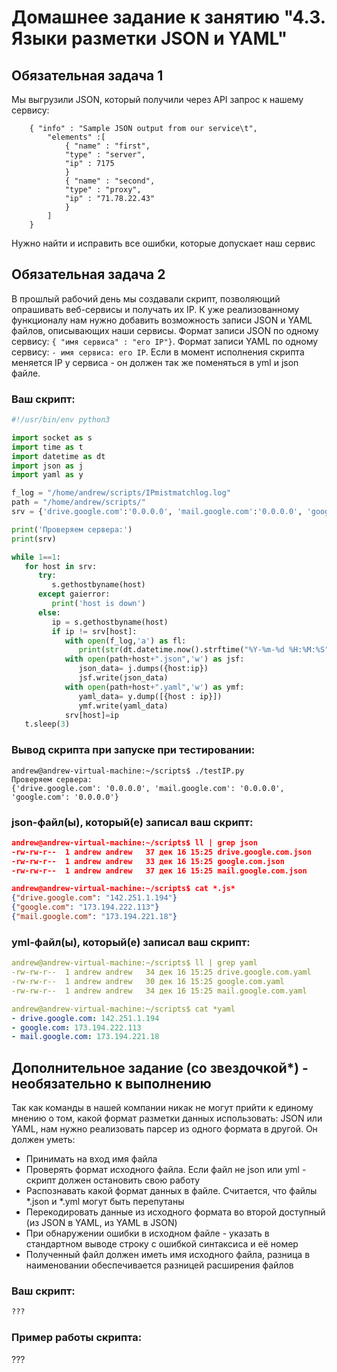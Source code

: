 # Домашнее задание к занятию "4.3. Языки разметки JSON и YAML"


## Обязательная задача 1
Мы выгрузили JSON, который получили через API запрос к нашему сервису:
```
    { "info" : "Sample JSON output from our service\t",
        "elements" :[
            { "name" : "first",
            "type" : "server",
            "ip" : 7175 
            }
            { "name" : "second",
            "type" : "proxy",
            "ip" : "71.78.22.43"
            }
        ]
    }
```
  Нужно найти и исправить все ошибки, которые допускает наш сервис

## Обязательная задача 2
В прошлый рабочий день мы создавали скрипт, позволяющий опрашивать веб-сервисы и получать их IP. К уже реализованному функционалу нам нужно добавить возможность записи JSON и YAML файлов, описывающих наши сервисы. Формат записи JSON по одному сервису: `{ "имя сервиса" : "его IP"}`. Формат записи YAML по одному сервису: `- имя сервиса: его IP`. Если в момент исполнения скрипта меняется IP у сервиса - он должен так же поменяться в yml и json файле.

### Ваш скрипт:
```python
#!/usr/bin/env python3

import socket as s
import time as t
import datetime as dt
import json as j
import yaml as y

f_log = "/home/andrew/scripts/IPmistmatchlog.log"
path = "/home/andrew/scripts/"
srv = {'drive.google.com':'0.0.0.0', 'mail.google.com':'0.0.0.0', 'google.com':'0.0.0.0'}

print('Проверяем сервера:')
print(srv)

while 1==1:
   for host in srv:
      try:
         s.gethostbyname(host)
      except gaierror:
         print('host is down')
      else:
         ip = s.gethostbyname(host)
         if ip != srv[host]:
            with open(f_log,'a') as fl:
               print(str(dt.datetime.now().strftime("%Y-%m-%d %H:%M:%S")) +' [ERROR] ' + str(host) +' IP mistmatch: '+srv[host]+' '+ip,file=fl)
            with open(path+host+".json",'w') as jsf:
               json_data= j.dumps({host:ip})
               jsf.write(json_data) 
            with open(path+host+".yaml",'w') as ymf:
               yaml_data= y.dump([{host : ip}])
               ymf.write(yaml_data) 
            srv[host]=ip
   t.sleep(3)
```

### Вывод скрипта при запуске при тестировании:
```
andrew@andrew-virtual-machine:~/scripts$ ./testIP.py
Проверяем сервера:
{'drive.google.com': '0.0.0.0', 'mail.google.com': '0.0.0.0', 'google.com': '0.0.0.0'}
```

### json-файл(ы), который(е) записал ваш скрипт:
```json
andrew@andrew-virtual-machine:~/scripts$ ll | grep json
-rw-rw-r--  1 andrew andrew   37 дек 16 15:25 drive.google.com.json
-rw-rw-r--  1 andrew andrew   33 дек 16 15:25 google.com.json
-rw-rw-r--  1 andrew andrew   37 дек 16 15:25 mail.google.com.json

andrew@andrew-virtual-machine:~/scripts$ cat *.js*
{"drive.google.com": "142.251.1.194"}
{"google.com": "173.194.222.113"}
{"mail.google.com": "173.194.221.18"}
```

### yml-файл(ы), который(е) записал ваш скрипт:
```yaml
andrew@andrew-virtual-machine:~/scripts$ ll | grep yaml
-rw-rw-r--  1 andrew andrew   34 дек 16 15:25 drive.google.com.yaml
-rw-rw-r--  1 andrew andrew   30 дек 16 15:25 google.com.yaml
-rw-rw-r--  1 andrew andrew   34 дек 16 15:25 mail.google.com.yaml

andrew@andrew-virtual-machine:~/scripts$ cat *yaml
- drive.google.com: 142.251.1.194
- google.com: 173.194.222.113
- mail.google.com: 173.194.221.18

```

## Дополнительное задание (со звездочкой*) - необязательно к выполнению

Так как команды в нашей компании никак не могут прийти к единому мнению о том, какой формат разметки данных использовать: JSON или YAML, нам нужно реализовать парсер из одного формата в другой. Он должен уметь:
   * Принимать на вход имя файла
   * Проверять формат исходного файла. Если файл не json или yml - скрипт должен остановить свою работу
   * Распознавать какой формат данных в файле. Считается, что файлы *.json и *.yml могут быть перепутаны
   * Перекодировать данные из исходного формата во второй доступный (из JSON в YAML, из YAML в JSON)
   * При обнаружении ошибки в исходном файле - указать в стандартном выводе строку с ошибкой синтаксиса и её номер
   * Полученный файл должен иметь имя исходного файла, разница в наименовании обеспечивается разницей расширения файлов

### Ваш скрипт:
```python
???
```

### Пример работы скрипта:
???
